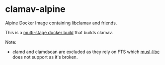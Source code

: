 # clamav-alpine
Alpine Docker Image containing libclamav and friends.

This is a [multi-stage docker build](https://docs.docker.com/develop/develop-images/multistage-build/) that builds clamav.

Note:
 - clamd and clamdscan are excluded as they rely on FTS which [musl-libc](https://wiki.musl-libc.org/faq.html#Q:-Why-is-%3Ccode%3Efts.h%3C/code%3E-not-included?) does not support as it's broken.
